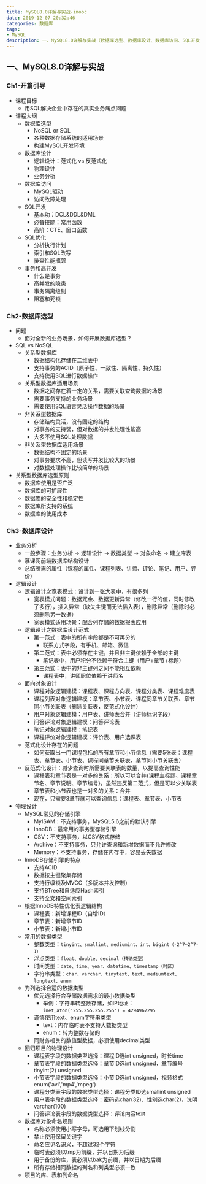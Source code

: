 ```yaml
---
title: MySQL8.0详解与实战-imooc
date: 2019-12-07 20:32:46
categories: 数据库
tags: 
- MySQL
description: 一、MySQL8.0详解与实战（数据库选型、数据库设计、数据库访问、SQL开发、SQL优化、事务和高并发）
---
```


## 一、MySQL8.0详解与实战
### Ch1-开篇引导
- 课程目标
    - 用SQL解决企业中存在的真实业务痛点问题
- 课程大纲
    - 数据库选型
        - NoSQL or SQL
        - 各种数据存储系统的适用场景
        - 构建MySQL开发环境
    - 数据库设计
        - 逻辑设计：范式化 vs 反范式化
        - 物理设计
        - 业务分析
    - 数据库访问
        - MySQL驱动
        - 访问故障处理
    - SQL开发
        - 基本功：DCL&DDL&DML
        - 必备技能：常用函数
        - 高阶：CTE、窗口函数
    - SQL优化
        - 分析执行计划
        - 索引和SQL改写
        - 排查性能瓶颈
    - 事务和高并发
        - 什么是事务
        - 高并发的隐患
        - 事务隔离级别
        - 阻塞和死锁

### Ch2-数据库选型
- 问题
    - 面对全新的业务场景，如何开展数据库选型？
- SQL vs NoSQL
    - 关系型数据库
        - 数据结构化存储在二维表中
        - 支持事务的ACID（原子性、一致性、隔离性、持久性）
        - 支持使用SQL进行数据操作
    - 关系型数据库适用场景
        - 数据之间存在着一定的关系，需要关联查询数据的场景
        - 需要事务支持的业务场景
        - 需要使用SQL语言灵活操作数据的场景
    - 非关系型数据库
        - 存储结构灵活，没有固定的结构
        - 对事务的支持弱，但对数据的并发处理性能高
        - 大多不使用SQL处理数据
    - 非关系型数据库适用场景
        - 数据结构不固定的场景
        - 对事务要求不高，但读写并发比较大的场景
        - 对数据处理操作比较简单的场景
- 关系型数据库选型原则
    - 数据库使用是否广泛
    - 数据库的可扩展性
    - 数据库的安全性和稳定性
    - 数据库所支持的系统
    - 数据库的使用成本

### Ch3-数据库设计
- 业务分析
    - 一般步骤：业务分析 -> 逻辑设计 -> 数据类型 -> 对象命名 -> 建立库表
    - 慕课网前端数据库结构设计
    - 总结所需的属性（课程的属性、课程列表、讲师、评论、笔记、用户、评价）
- 逻辑设计
    - 逻辑设计之宽表模式：设计到一张大表中，有很多列
        - 宽表模式问题：数据冗余、数据更新异常（修改一行的值，同时修改了多行），插入异常（缺失主键而无法插入表），删除异常（删除时必须删除另一数据）
        - 宽表模式适用场景：配合列存储的数据报表应用
    - 逻辑设计之数据库设计范式
        - 第一范式：表中的所有字段都是不可再分的
            - 联系方式字段，有手机、邮箱、微信
        - 第二范式：表中必须存在主键，并且非主键依赖于全部的主键
            - 笔记表中，用户积分不依赖于符合主键（用户+章节+标题）
        - 第三范式：表中的非主键列之间不能相互依赖
            - 课程表中，讲师职位依赖于讲师名
    - 面向对象设计
        - 课程对象逻辑建模：课程表、课程方向表、课程分类表、课程难度表
        - 课程列表对象逻辑建模：章节表、小节表、课程同章节关联表、章节同小节关联表（删除关联表，反范式化设计）
        - 用户对象逻辑建模：用户表、讲师表合并（讲师标识字段）
        - 问答评论对象逻辑建模：问答评论表
        - 笔记对象逻辑建模：笔记表
        - 课程评价对象逻辑建模：评价表、用户选课表
    - 范式化设计存在的问题
        - 如何获取出一门课程包括的所有章节和小节信息（需要5张表：课程表、章节表、小节表、课程同章节关联表、章节同小节关联表）
    - 反范式化设计：减少查询时所需要关联表的数量，以提高查询性能
        - 课程表和章节表是一对多的关系：所以可以合并{课程主标题、课程章节名、章节说明、章节编号}，虽然违反第二范式，但是可以少关联表
        - 章节表和小节表也是一对多的关系：合并
        - 现在，只需要3章节就可以查询信息：课程表、章节表、小节表
- 物理设计
    - MySQL常见的存储引擎
        - MyISAM：不支持事务，MySQL5.6之前的默认引擎
        - InnoDB：最常用的事务型存储引擎
        - CSV：不支持事务，以CSV格式存储
        - Archive：不支持事务，只允许查询和新增数据而不允许修改
        - Memory：不支持事务，存储在内存中，容易丢失数据
    - InnoDB存储引擎的特点
        - 支持ACID
        - 数据按主键聚集存储
        - 支持行级锁及MVCC（多版本并发控制）
        - 支持BTree和自适应Hash索引
        - 支持全文和空间索引
    - 根据InnoDB特性优化表逻辑结构
        - 课程表：新增课程ID（自增ID）
        - 章节表：新增章节ID
        - 小节表：新增小节ID
    - 常用的数据类型
        - 整数类型：`tinyint、smallint、mediumint、int、bigint（-2^7~2^7-1）`
        - 浮点类型：`float、double、decimal（精确类型）`
        - 时间类型：`date、time、year、datetime、timestamp（时区）`
        - 字符串类型：`char、varchar、tinytext、text、mediumtext、longtext、enum`
    - 为列选择合适的数据类型
        - 优先选择符合存储数据需求的最小数据类型
            - 举例：字符串转整数存储，如IP地址：`inet_aton('255.255.255.255') = 4294967295`
        - 谨慎使用text、enum字符串类型
            - text：内存临时表不支持大数据类型
            - enum：转为整数存储的
        - 同财务相关的数值型数据，必须使用decimal类型
    - 回归项目的物理设计
        - 课程表字段的数据类型选择：课程ID选int unsigned，时长time
        - 章节表字段的数据类型选择：章节ID选int unsigned，章节编号tinyint(2) unsigned
        - 小节表字段的数据类型选择：小节ID选int unsigned，视频格式enum('avi','mp4','mpeg')
        - 课程分类表字段的数据类型选择：课程分类ID选smallint unsigned
        - 用户表字段的数据类型选择：密码选char(32)、性别选char(2)，说明varchar(100)
        - 问答评论表字段的数据类型选择：评论内容text
    - 数据库对象命名规则
        - 名称必须使用小写字母，可选用下划线分割
        - 禁止使用保留关键字
        - 命名应见名识义，不超过32个字符
        - 临时表必须以tmp为前缀，并以日期为后缀
        - 用于备份的库，表必须以bak为前缀，并以日期为后缀
        - 所有存储相同数据的列名和列类型必须一致
    - 项目的库、表和列命名
    
